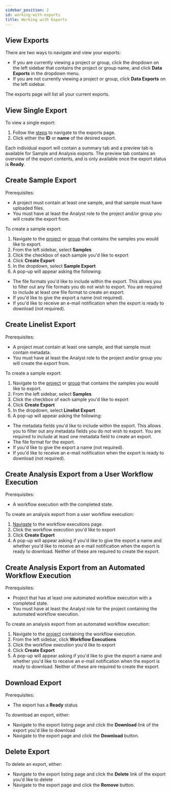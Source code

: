 ```yaml
---
sidebar_position: 2
id: working-with-exports
title: Working with Exports
---
```


## View Exports

There are two ways to navigate and view your exports:

* If you are currently viewing a project or group, click the dropdown on the left sidebar that contains the project or group name, and click **Data Exports** in the dropdown menu.
* If you are not currently viewing a project or group, click **Data Exports** on the left sidebar.

The exports page will list all your current exports.

## View Single Export

To view a single export:
  1. Follow the [steps](../export/working-with-exports#view-exports) to navigate to the exports page.
  2. Click either the **ID** or **name** of the desired export.

Each individual export will contain a summary tab and a preview tab is available for Sample and Analysis exports. The preview tab contains an overview of the export contents, and is only available once the export status is **Ready**.

## Create Sample Export

Prerequisites:
  * A project must contain at least one sample, and that sample must have uploaded files.
  * You must have at least the Analyst role to the project and/or group you will create the export from.

To create a sample export:
  1. Navigate to the [project](../project/projects/manage-projects#view-projects-you-have-access-to) or [group](../organization/groups/manage#view-groups) that contains the samples you would like to export.
  2. From the left sidebar, select **Samples**
  3. Click the checkbox of each sample you'd like to export
  4. Click **Create Export**
  5. In the dropdown, select **Sample Export**
  6. A pop-up will appear asking the following:
  * The file formats you'd like to include within the export. This allows you to filter out any file formats you do not wish to export. You are required to include at least one file format to create an export.
  * If you'd like to give the export a name (not required).
  * If you'd like to receive an e-mail notification when the export is ready to download (not required).

## Create Linelist Export

Prerequisites:
  * A project must contain at least one sample, and that sample must contain metadata.
  * You must have at least the Analyst role to the project and/or group you will create the export from.

To create a sample export:
  1. Navigate to the [project](../project/projects/manage-projects#view-projects-you-have-access-to) or [group](../organization/groups/manage#view-groups) that contains the samples you would like to export.
  2. From the left sidebar, select **Samples**
  3. Click the checkbox of each sample you'd like to export
  4. Click **Create Export**
  5. In the dropdown, select **Linelist Export**
  6. A pop-up will appear asking the following:
  * The metadata fields you'd like to include within the export. This allows you to filter out any metadata fields you do not wish to export. You are required to include at least one metadata field to create an export.
  * The file format for the export.
  * If you'd like to give the export a name (not required).
  * If you'd like to receive an e-mail notification when the export is ready to download (not required).

## Create Analysis Export from a User Workflow Execution

Prerequisites:
  * A workflow execution with the completed state.

To create an analysis export from a user workflow execution:
  1. [Navigate](../analysis/working-with-workflow-executions#view-user-workflow-executions) to the workflow executions page.
  2. Click the workflow execution you'd like to export
  3. Click **Create Export**
  4. A pop-up will appear asking if you'd like to give the export a name and whether you'd like to receive an e-mail notification when the export is ready to download. Neither of these are required to create the export.

## Create Analysis Export from an Automated Workflow Execution

Prerequisites:
  * Project that has at least one automated workflow execution with a completed state.
  * You must have at least the Analyst role for the project containing the automated workflow execution.

To create an analysis export from an automated workflow execution:
  1. Navigate to the [project](../project/projects/manage-projects#view-projects-you-have-access-to) containing the workflow execution.
  2. From the left sidebar, click **Workflow Executions**
  3. Click the workflow execution you'd like to export
  4. Click **Create Export**
  5. A pop-up will appear asking if you'd like to give the export a name and whether you'd like to receive an e-mail notification when the export is ready to download. Neither of these are required to create the export.

## Download Export

Prerequisites:
  * The export has a **Ready** status

To download an export, either:
  * Navigate to the export listing page and click the **Download** link of the export you'd like to download
  * Navigate to the export page and click the **Download** button.

## Delete Export

To delete an export, either:
  * Navigate to the export listing page and click the **Delete** link of the export you'd like to delete
  * Navigate to the export page and click the **Remove** button.


